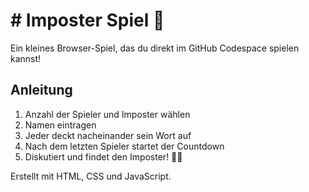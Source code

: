 # # Imposter Spiel 👀

Ein kleines Browser-Spiel, das du direkt im GitHub Codespace spielen kannst!

## Anleitung
1. Anzahl der Spieler und Imposter wählen  
2. Namen eintragen  
3. Jeder deckt nacheinander sein Wort auf  
4. Nach dem letzten Spieler startet der Countdown  
5. Diskutiert und findet den Imposter! 🕵️‍♂️

Erstellt mit HTML, CSS und JavaScript.
